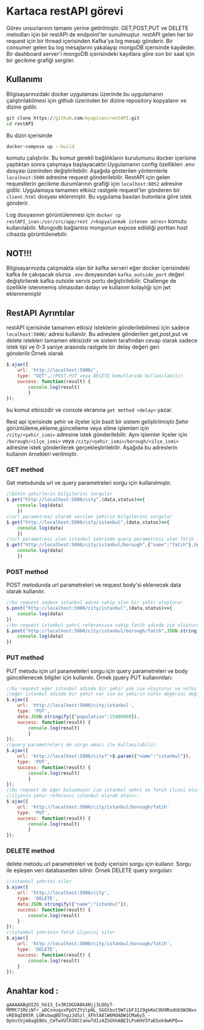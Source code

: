 # Kartaca restAPI görevi
Görev unsurlarının tamamı yerine getirilmiştir.
GET,POST,PUT ve DELETE metodları için bir restAPI de endpoint'ler sunulmuştur.
restAPI gelen her bir request için bir thread içerisinden Kafka'ya log mesajı gönderir.
Bir consumer gelen bu log mesajlarını yakalayıp mongoDB içerisinde kaydeder.
Bir dashboard server'i mongoDB içerisindeki kayıtlara göre son bir saat için bir gecikme grafiği sergiler.
## Kullanımı
Bilgisayarınızdaki docker uygulaması üzerinde bu uygulamanın çalıştırılabilmesi için github üzerinden bir
dizine repository kopyalanır ve dizine gidilir.
```bat
git clone https://github.com/eyupinan/restAPI.git
cd restAPI
```
Bu dizin içerisinde 
```bat
docker-compose up --build
```
komutu çalıştırılır. Bu komut gerekli bağlılıkların kurulumunu docker içerisine yaptıktan sonra çalışmaya 
başlayacaktır.Uygulamanın config özellikleri .env dosyası üzerinden değiştirilebilir.
Aşağıda gösterilen yöntemlerle ```localhost:5000``` adresine request gönderilebilir.
RestAPI için gelen requestlerin gecikme durumlarının grafiği için
```localhost:8052``` adresine gidilir.
Uygulamaya tamamen etkisiz rastgele request'ler gönderen bir ```client.html``` dosyası eklenmiştir. Bu uygulama basılan butonlara göre istek gönderir.

Log dosyasının görüntülenmesi için 
```docker cp restAPI_inan:/usr/src/app/rest /<kopyalanmak istenen adres>```
komutu kullanılabilir.
Mongodb bağlantısı mongonun expose edildiği porttan host cihazda görüntülenebilir.
## NOT!!! 
Bilgisayarınızda çalışmakta olan bir kafka serveri eğer docker içerisindeki kafka ile çakışacak olursa 
``` .env ``` dosyasından ```kafka_outside_port``` değeri değiştirilerek kafka outside servis portu değiştirilebilir.
Challenge de özellikle istenmemiş olmasıdan dolayı ve kullanım kolaylığı için jwt eklenmemiştir
## RestAPI Ayrıntılar
restAPI içerisinde tamamen etkisiz isteklerin gönderilebilmesi için sadece ```localhost:5000/``` adresi  kullanılır.
Bu adreslere gönderilen get,post,put ve delete istekleri tamamen etkisizdir ve sistem tarafından cevap olarak sadece istek tipi ve 0-3 saniye arasında rastgele bir delay değeri geri gönderilir.Örnek olarak 
```javascript
$.ajax({
    url: 'http://localhost:5000/',
    type: "GET",//POST,PUT veya DELETE komutlarıda kullanılabilir.
    success: function(result) {
        console.log(result)
        }
});
```
bu komut etkisizdir ve console ekranına ```get method <delay>``` yazar.

Rest api içerisinde şehir ve ilçeler için basit bir sistem geliştirilmiştir.Şehir görüntüleme,ekleme,güncelleme veya silme işlemleri için  ```/city/<şehir_ismi>``` adresine istek gönderilebilir. Aynı işlemler ilçeler için ```/borough/<ilçe_ismi>``` veya ```/city/<şehir_ismi>/borough/<ilçe_ismi>``` adresine istek gönderilerek gerçekleştirilebilir.
Aşağıda bu adreslerin kullanım örnekleri verilmiştir.

### GET method
Get metodunda url ve query parametreleri sorgu için kullanılmıştır.
```javascript
//bütün şehirlerin bilgilerini sorgular
$.get("http://localhost:5000/city",(data,status)=>{
    console.log(data)
    })
//url parametresi olarak verilen şehirin bilgilerini sorgular
$.get("http://localhost:5000/city/istanbul",(data,status)=>{
    console.log(data)
    })
//url parametresi olan istanbul şehrinde query parametresi olan fatih ismine sahip ilçeyi sorgular
$.get("http://localhost:5000/city/istanbul/borough",{"name":"fatih"},(data,status)=>{
    console.log(data)
    })
```
### POST method
POST metodunda url parametreleri ve request body'si eklenecek data olarak kullanılır.
``` javascript
//bu request sadece istanbul adına sahip olan bir şehir oluşturur
$.post("http://localhost:5000/city/istanbul",(data,status)=>{
    console.log(data)
})
//bu request istanbul şehri referansına sahip fatih adında içe oluşturur ve nüfus özelliği body içerisindeki değer olarak atanır
$.post("http://localhost:5000/city/istanbul/borough/fatih",JSON.stringify({"population":1234}),(data,status)=>{
    console.log(data)
})
```

### PUT method
PUT metodu için url parameteleri sorgu için query parametreleri ve body güncellenecek bilgiler için kullanılır.
Örnek jquery PUT kullanımları:
``` javascript
//bu request eğer istanbul adında bir şehir yok ise oluşturur ve nüfus değerini değiştirir.
//eğer istanbul adında bir şehir var ise bu şehirin nüfus değerini değiştirir.
$.ajax({
    url: 'http://localhost:5000/city/istanbul',
    type: 'PUT',
	data:JSON.stringify({"population":15000000}),
    success: function(result) {
        console.log(result)
        }
});
//query parametreleri de sorgu amacı ile kullanılabilir.
$.ajax({
    url: 'http://localhost:5000/city?'+$.param({"name":"istanbul"}),
    type: 'PUT',
    success: function(result) {
        console.log(result)
        }
});
//bu request de eğer bulunmuyor ise istanbul şehri ve fatih ilçesi oluştururlur. Fatih ilçesi zaten bulunuyor ise 
//ilçenin şehir referansı istanbul olarak atanır.
$.ajax({
    url: 'http://localhost:5000/city/istanbul/borough/fatih'
    type: 'PUT',
    success: function(result) {
        console.log(result)
        }
});
``` 


### DELETE method

delete metodu url parametreleri ve body içerisini sorgu için kullanır. Sorgu ile eşleşen veri databaseden silinir.
Örnek DELETE query sorguları:
``` javascript
//istanbul şehrini siler
$.ajax({
    url: 'http://localhost:5000/city',
    type: 'DELETE',
	data:JSON.stringify({"name":"istanbul"}),
    success: function(result) {
        console.log(result)
    }
});
//istanbul şehrinin fatih ilçesini siler
$.ajax({
    url: 'http://localhost:5000/city/istanbul/borough/fatih',
    type: 'DELETE',
    success: function(result) {
        console.log(result)
    }
});
```

## Anahtar kod : 
``` gAAAAABgUI2G_hG13_Ix3R2OGUA8k4Njj3LOOy7-MPMt71MziNfr_aDCvnuqvxPpOYZYzlpHL_SGGtbut5W7ibF3129gkKeCOU9RodUbSW3NxvvRE0qI095R_LURsbwqBO7ngzJdSzl_XFhtA8lW6MdADW1CMa6y5_-DpVutUjm8agE8Os_CmTwVUlR3OCCanwTdIz4ZSGhhABEILPo6HV3faEGxk9wKPQ== ```
